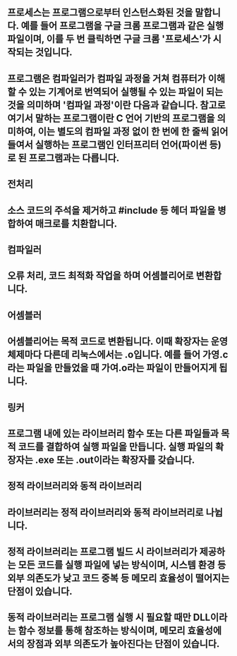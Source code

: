 ## 프로세스는 프로그램으로부터 인스턴스화된 것을 말합니다. 예를 들어 프로그램을 구글 크롬 프로그램과 같은 실행 파일이며, 이를 두 번 클릭하면 구글 크롬 '프로세스'가 시작되는 것입니다.
## 프로그램은 컴파일러가 컴파일 과정을 거쳐 컴퓨터가 이해할 수 있는 기계어로 번역되어 실행될 수 있는 파일이 되는 것을 의미하며 '컴파일 과정'이란 다음과 같습니다. 참고로 여기서 말하는 프로그램이란 C 언어 기반의 프로그램을 의미하여, 이는 별도의 컴파일 과정 없이 한 번에 한 줄씩 읽어 들여서 실행하는 프로그램인 인터프리터 언어(파이썬 등)로 된 프로그램과는 다릅니다.
## 전처리
## 소스 코드의 주석을 제거하고 #include 등 헤더 파일을 병합하여 매크로를 치환합니다.
## 컴파일러
## 오류 처리, 코드 최적화 작업을 하며 어셈블리어로 변환합니다.
## 어셈블러
## 어셈블리어는 목적 코드로 변환됩니다. 이때 확장자는 운영체제마다 다른데 리눅스에서는 .o입니다. 예를 들어 가영.c라는 파일을 만들었을 때 가여.o라는 파일이 만들어지게 됩니다.
## 링커
## 프로그램 내에 있는 라이브러리 함수 또는 다른 파일들과 목적 코드를 결합하여 실행 파일을 만듭니다. 실행 파일의 확장자는 .exe 또는 .out이라는 확장자를 갖습니다.
## 정적 라이브러리와 동적 라이브러리
## 라이브러리는 정적 라이브러리와 동적 라이브러리로 나뉩니다.
## 정적 라이브러리는 프로그램 빌드 시 라이브러리가 제공하는 모든 코드를 실행 파일에 넣는 방식이며, 시스템 환경 등 외부 의존도가 낮고 코드 중복 등 메모리 효율성이 떨어지는 단점이 있습니다.
## 동적 라이브러리는 프로그램 실행 시 필요할 때만 DLL이라는 함수 정보를 통해 참조하는 방식이며, 메모리 효율성에서의 장점과 외부 의존도가 높아진다는 단점이 있습니다.